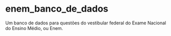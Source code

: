 # enem_banco_de_dados
Um banco de dados para questões do vestibular federal do Exame Nacional do Ensino Médio, ou Enem.
